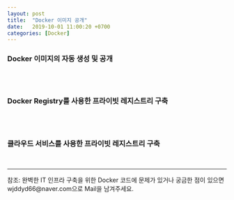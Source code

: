 ```yaml
---
layout: post
title:  "Docker 이미지 공개"
date:   2019-10-01 11:00:20 +0700
categories: [Docker]
---
```

<link rel = "stylesheet" href ="/static/css/bootstrap.min.css">

### Docker 이미지의 자동 생성 및 공개

<br><br>

### Docker Registry를 사용한 프라이빗 레지스트리 구축

<br><br>

### 클라우드 서비스를 사용한 프라이빗 레지스트리 구축

<br>

<hr>
참조: 완벽한 IT 인프라 구축을 위한 Docker
코드에 문제가 있거나 궁금한 점이 있으면 wjddyd66@naver.com으로  Mail을 남겨주세요.

